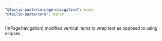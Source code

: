```yaml
---
"@twilio-paste/in-page-navigation": minor
"@twilio-paste/core": minor
---
```


[InPageNavigation] modified vertical items to wrap text as opposed to using ellipses
